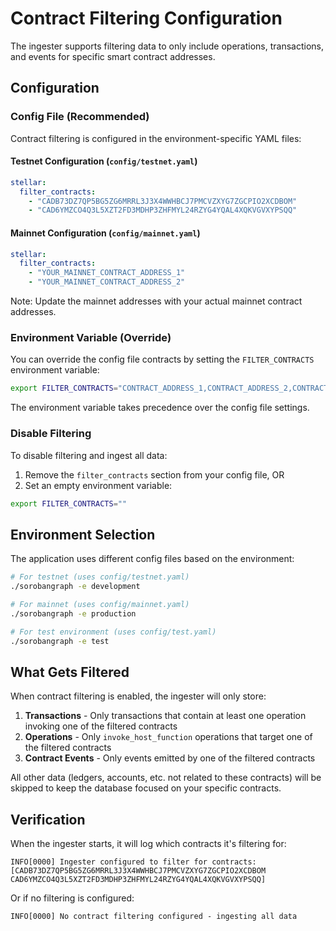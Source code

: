 # Contract Filtering Configuration

The ingester supports filtering data to only include operations, transactions, and events for specific smart contract addresses.

## Configuration

### Config File (Recommended)
Contract filtering is configured in the environment-specific YAML files:

#### Testnet Configuration (`config/testnet.yaml`)
```yaml
stellar:
  filter_contracts:
    - "CADB73DZ7QP5BG5ZG6MRRL3J3X4WWHBCJ7PMCVZXYG7ZGCPIO2XCDBOM"
    - "CAD6YMZCO4Q3L5XZT2FD3MDHP3ZHFMYL24RZYG4YQAL4XQKVGVXYPSQQ"
```

#### Mainnet Configuration (`config/mainnet.yaml`)
```yaml
stellar:
  filter_contracts:
    - "YOUR_MAINNET_CONTRACT_ADDRESS_1"
    - "YOUR_MAINNET_CONTRACT_ADDRESS_2"
```

Note: Update the mainnet addresses with your actual mainnet contract addresses.

### Environment Variable (Override)
You can override the config file contracts by setting the `FILTER_CONTRACTS` environment variable:

```bash
export FILTER_CONTRACTS="CONTRACT_ADDRESS_1,CONTRACT_ADDRESS_2,CONTRACT_ADDRESS_3"
```

The environment variable takes precedence over the config file settings.

### Disable Filtering
To disable filtering and ingest all data:

1. Remove the `filter_contracts` section from your config file, OR
2. Set an empty environment variable:
```bash
export FILTER_CONTRACTS=""
```

## Environment Selection

The application uses different config files based on the environment:

```bash
# For testnet (uses config/testnet.yaml)
./sorobangraph -e development

# For mainnet (uses config/mainnet.yaml)  
./sorobangraph -e production

# For test environment (uses config/test.yaml)
./sorobangraph -e test
```

## What Gets Filtered

When contract filtering is enabled, the ingester will only store:

1. **Transactions** - Only transactions that contain at least one operation invoking one of the filtered contracts
2. **Operations** - Only `invoke_host_function` operations that target one of the filtered contracts  
3. **Contract Events** - Only events emitted by one of the filtered contracts

All other data (ledgers, accounts, etc. not related to these contracts) will be skipped to keep the database focused on your specific contracts.

## Verification

When the ingester starts, it will log which contracts it's filtering for:
```
INFO[0000] Ingester configured to filter for contracts: [CADB73DZ7QP5BG5ZG6MRRL3J3X4WWHBCJ7PMCVZXYG7ZGCPIO2XCDBOM CAD6YMZCO4Q3L5XZT2FD3MDHP3ZHFMYL24RZYG4YQAL4XQKVGVXYPSQQ]
```

Or if no filtering is configured:
```
INFO[0000] No contract filtering configured - ingesting all data
```